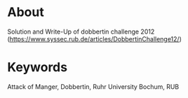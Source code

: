 # About
Solution and Write-Up of dobbertin challenge 2012 (https://www.syssec.rub.de/articles/DobbertinChallenge12/)

# Keywords
Attack of Manger, Dobbertin, Ruhr University Bochum, RUB
